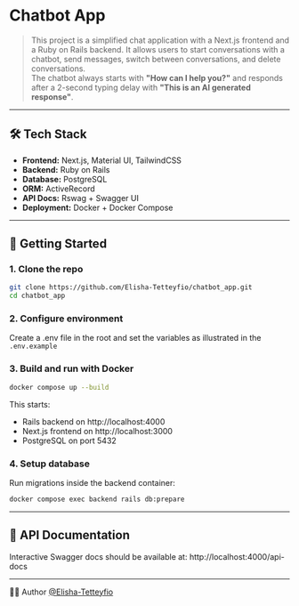 # Chatbot App
> This project is a simplified chat application with a Next.js frontend and a Ruby on Rails backend. It allows users to start conversations with a chatbot, send messages, switch between conversations, and delete conversations.  
The chatbot always starts with **"How can I help you?"** and responds after a 2-second typing delay with **"This is an AI generated response"**.
---

## 🛠️ Tech Stack

- **Frontend:** Next.js, Material UI, TailwindCSS
- **Backend:** Ruby on Rails
- **Database:** PostgreSQL
- **ORM:** ActiveRecord
- **API Docs:** Rswag + Swagger UI
- **Deployment:** Docker + Docker Compose
---


## 🚀 Getting Started

### 1. Clone the repo
```bash
git clone https://github.com/Elisha-Tetteyfio/chatbot_app.git
cd chatbot_app
```

### 2. Configure environment
Create a .env file in the root and set the variables as illustrated in the `.env.example`

### 3. Build and run with Docker
``` bash
docker compose up --build
```
This starts:
- Rails backend on http://localhost:4000
- Next.js frontend on http://localhost:3000
- PostgreSQL on port 5432

### 4. Setup database
Run migrations inside the backend container:
```bash
docker compose exec backend rails db:prepare
```
---

## 📖 API Documentation

Interactive Swagger docs should be available at:
http://localhost:4000/api-docs

---

👨‍💻 Author [@Elisha-Tetteyfio](https://github.com/Elisha-Tetteyfio)